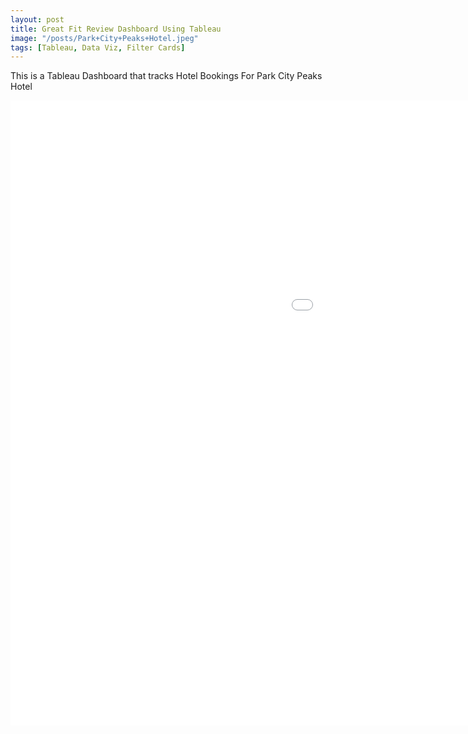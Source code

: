 ```yaml
---
layout: post
title: Great Fit Review Dashboard Using Tableau
image: "/posts/Park+City+Peaks+Hotel.jpeg"
tags: [Tableau, Data Viz, Filter Cards]
---
```

This is a Tableau Dashboard that tracks Hotel Bookings For Park City Peaks Hotel
<iframe seamless frameborder="0" src="[https://public.tableau.com/views/GreatfitReviewDashboard_17240234772370/GreatFitReviewDashboard?:embed=yes&:display_count=yes&:showVizHome=no" width = '1500' height = '1000'></iframe>

